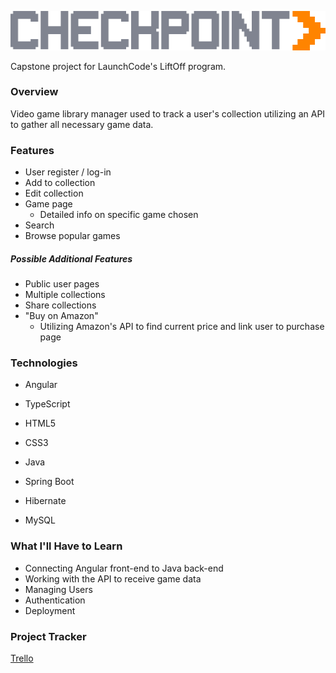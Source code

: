 ![Logo](https://raw.githubusercontent.com/T-Mev/checkpoint/master/src/main/resources/static/checkpoint-frontend/src/assets/images/Logo.png)

Capstone project for LaunchCode's LiftOff program.

### Overview
Video game library manager used to track a user's collection utilizing an API to gather all necessary game data.

### Features
* User register / log-in
* Add to collection
* Edit collection
* Game page
    * Detailed info on specific game chosen
* Search
* Browse popular games

##### Possible Additional Features
* Public user pages
* Multiple collections
* Share collections
* "Buy on Amazon" 
    * Utilizing Amazon's API to find current price and link user to purchase page

### Technologies
* Angular
* TypeScript
* HTML5
* CSS3

* Java
* Spring Boot
* Hibernate
* MySQL

### What I'll Have to Learn
* Connecting Angular front-end to Java back-end
* Working with the API to receive game data
* Managing Users
* Authentication
* Deployment

### Project Tracker
[Trello](https://trello.com/b/YG3RGTYB/checkpoint)

